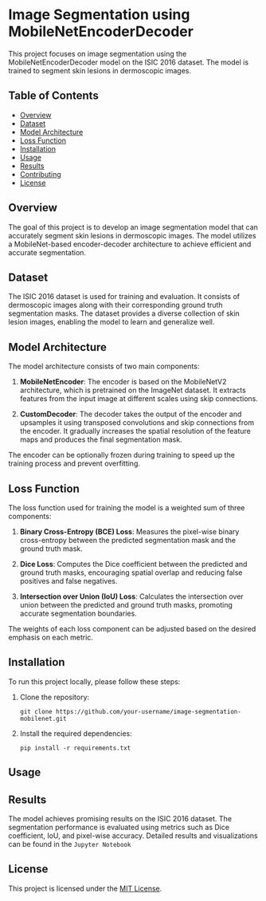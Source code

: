 # Image Segmentation using MobileNetEncoderDecoder

This project focuses on image segmentation using the MobileNetEncoderDecoder model on the ISIC 2016 dataset. The model is trained to segment skin lesions in dermoscopic images.

## Table of Contents
- [Overview](#overview)
- [Dataset](#dataset)
- [Model Architecture](#model-architecture)
- [Loss Function](#loss-function)
- [Installation](#installation)
- [Usage](#usage)
- [Results](#results)
- [Contributing](#contributing)
- [License](#license)

## Overview

The goal of this project is to develop an image segmentation model that can accurately segment skin lesions in dermoscopic images. The model utilizes a MobileNet-based encoder-decoder architecture to achieve efficient and accurate segmentation.

## Dataset

The ISIC 2016 dataset is used for training and evaluation. It consists of dermoscopic images along with their corresponding ground truth segmentation masks. The dataset provides a diverse collection of skin lesion images, enabling the model to learn and generalize well.

## Model Architecture

The model architecture consists of two main components:

1. **MobileNetEncoder**: The encoder is based on the MobileNetV2 architecture, which is pretrained on the ImageNet dataset. It extracts features from the input image at different scales using skip connections.

2. **CustomDecoder**: The decoder takes the output of the encoder and upsamples it using transposed convolutions and skip connections from the encoder. It gradually increases the spatial resolution of the feature maps and produces the final segmentation mask.

The encoder can be optionally frozen during training to speed up the training process and prevent overfitting.

## Loss Function

The loss function used for training the model is a weighted sum of three components:

1. **Binary Cross-Entropy (BCE) Loss**: Measures the pixel-wise binary cross-entropy between the predicted segmentation mask and the ground truth mask.

2. **Dice Loss**: Computes the Dice coefficient between the predicted and ground truth masks, encouraging spatial overlap and reducing false positives and false negatives.

3. **Intersection over Union (IoU) Loss**: Calculates the intersection over union between the predicted and ground truth masks, promoting accurate segmentation boundaries.

The weights of each loss component can be adjusted based on the desired emphasis on each metric.

## Installation

To run this project locally, please follow these steps:

1. Clone the repository:
   ```
   git clone https://github.com/your-username/image-segmentation-mobilenet.git
   ```

2. Install the required dependencies:
   ```
   pip install -r requirements.txt
   ```

## Usage

## Results

The model achieves promising results on the ISIC 2016 dataset. The segmentation performance is evaluated using metrics such as Dice coefficient, IoU, and pixel-wise accuracy. Detailed results and visualizations can be found in the `Jupyter Notebook`  

## License

This project is licensed under the [MIT License](LICENSE).


